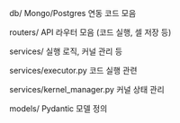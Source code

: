 db/ Mongo/Postgres 연동 코드 모음

routers/ API 라우터 모음 (코드 실행, 셀 저장 등)

services/ 실행 로직, 커널 관리 등

services/executor.py 코드 실행 관련

services/kernel_manager.py  커널 상태 관리

models/ Pydantic 모델 정의